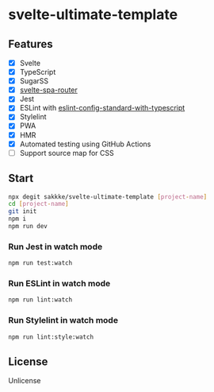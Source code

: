 # svelte-ultimate-template

## Features

- [x] Svelte
- [x] TypeScript
- [x] SugarSS
- [x] [svelte-spa-router](https://github.com/ItalyPaleAle/svelte-spa-router)
- [x] Jest
- [x] ESLint with [eslint-config-standard-with-typescript](https://github.com/standard/eslint-config-standard-with-typescript)
- [x] Stylelint
- [x] PWA
- [x] HMR
- [x] Automated testing using GitHub Actions
- [ ] Support source map for CSS

## Start

```sh
npx degit sakkke/svelte-ultimate-template [project-name]
cd [project-name]
git init
npm i
npm run dev
```

### Run Jest in watch mode

```sh
npm run test:watch
```

### Run ESLint in watch mode

```sh
npm run lint:watch
```

### Run Stylelint in watch mode

```sh
npm run lint:style:watch
```

## License

Unlicense